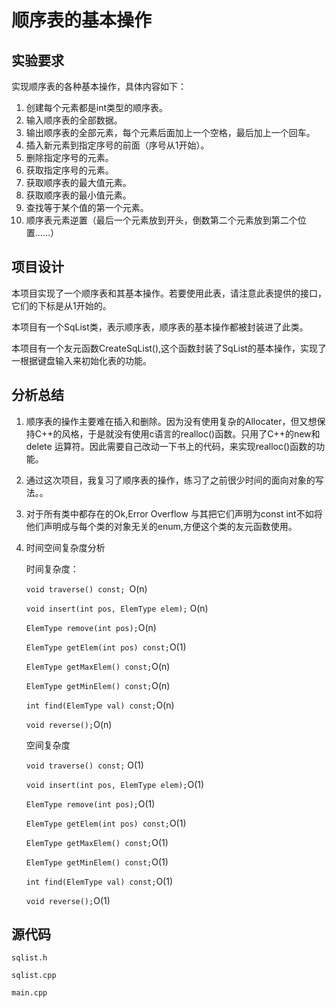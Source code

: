 # 顺序表的基本操作

## 实验要求

实现顺序表的各种基本操作，具体内容如下：

1. 创建每个元素都是int类型的顺序表。
2. 输入顺序表的全部数据。
3. 输出顺序表的全部元素，每个元素后面加上一个空格，最后加上一个回车。
4. 插入新元素到指定序号的前面（序号从1开始）。
5. 删除指定序号的元素。
6. 获取指定序号的元素。
7. 获取顺序表的最大值元素。
8. 获取顺序表的最小值元素。
9. 查找等于某个值的第一个元素。
10. 顺序表元素逆置（最后一个元素放到开头，倒数第二个元素放到第二个位置……）



## 项目设计

本项目实现了一个顺序表和其基本操作。若要使用此表，请注意此表提供的接口，它们的下标是从1开始的。

本项目有一个SqList类，表示顺序表，顺序表的基本操作都被封装进了此类。

本项目有一个友元函数CreateSqList(),这个函数封装了SqList的基本操作，实现了一根据键盘输入来初始化表的功能。



## 分析总结

1. 顺序表的操作主要难在插入和删除。因为没有使用复杂的Allocater，但又想保持C++的风格，于是就没有使用c语言的realloc()函数。只用了C++的new和delete 运算符。因此需要自己改动一下书上的代码，来实现realloc()函数的功能。

2. 通过这次项目，我复习了顺序表的操作，练习了之前很少时间的面向对象的写法。。

3. 对于所有类中都存在的Ok,Error Overflow 与其把它们声明为const int不如将他们声明成与每个类的对象无关的enum,方便这个类的友元函数使用。 

4. 时间空间复杂度分析

   时间复杂度：

   `void traverse() const; `O(n)

   `void insert(int pos, ElemType elem);` O(n)

   `ElemType remove(int pos);`O(n)

   `ElemType getElem(int pos) const;`O(1)

   `ElemType getMaxElem() const;`O(n)

   `ElemType getMinElem() const;`O(n)

   `int find(ElemType val) const;`O(n)

   `void reverse();`O(n)

   空间复杂度

   `void traverse() const;` O(1)

   `void insert(int pos, ElemType elem);`O(1)

   `ElemType remove(int pos);`O(1)

   `ElemType getElem(int pos) const;`O(1)

   `ElemType getMaxElem() const;`O(1)

   `ElemType getMinElem() const;`O(1)

   `int find(ElemType val) const;`O(1)

   `void reverse();`O(1)

 

## 源代码

`sqlist.h`

`sqlist.cpp`

`main.cpp`